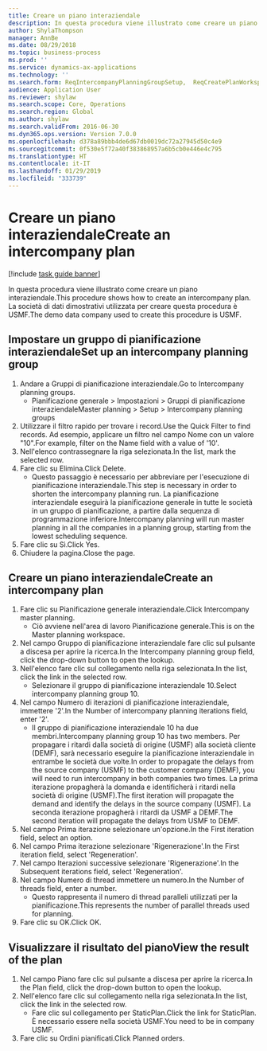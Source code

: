 ```yaml
---
title: Creare un piano interaziendale
description: In questa procedura viene illustrato come creare un piano interaziendale.
author: ShylaThompson
manager: AnnBe
ms.date: 08/29/2018
ms.topic: business-process
ms.prod: ''
ms.service: dynamics-ax-applications
ms.technology: ''
ms.search.form: ReqIntercompanyPlanningGroupSetup,  ReqCreatePlanWorkspace
audience: Application User
ms.reviewer: shylaw
ms.search.scope: Core, Operations
ms.search.region: Global
ms.author: shylaw
ms.search.validFrom: 2016-06-30
ms.dyn365.ops.version: Version 7.0.0
ms.openlocfilehash: d378a89bbb4de6d67db0019dc72a27945d50c4e9
ms.sourcegitcommit: 0f530e5f72a40f383868957a6b5cb0e446e4c795
ms.translationtype: HT
ms.contentlocale: it-IT
ms.lasthandoff: 01/29/2019
ms.locfileid: "333739"
---
```

# <a name="create-an-intercompany-plan"></a><span data-ttu-id="69766-103">Creare un piano interaziendale</span><span class="sxs-lookup"><span data-stu-id="69766-103">Create an intercompany plan</span></span>

[!include [task guide banner](../../includes/task-guide-banner.md)]

<span data-ttu-id="69766-104">In questa procedura viene illustrato come creare un piano interaziendale.</span><span class="sxs-lookup"><span data-stu-id="69766-104">This procedure shows how to create an intercompany plan.</span></span> <span data-ttu-id="69766-105">La società di dati dimostrativi utilizzata per creare questa procedura è USMF.</span><span class="sxs-lookup"><span data-stu-id="69766-105">The demo data company used to create this procedure is USMF.</span></span>


## <a name="set-up-an-intercompany-planning-group"></a><span data-ttu-id="69766-106">Impostare un gruppo di pianificazione interaziendale</span><span class="sxs-lookup"><span data-stu-id="69766-106">Set up an intercompany planning group</span></span> 
1. <span data-ttu-id="69766-107">Andare a Gruppi di pianificazione interaziendale.</span><span class="sxs-lookup"><span data-stu-id="69766-107">Go to Intercompany planning groups.</span></span>
    * <span data-ttu-id="69766-108">Pianificazione generale > Impostazioni > Gruppi di pianificazione interaziendale</span><span class="sxs-lookup"><span data-stu-id="69766-108">Master planning > Setup > Intercompany planning groups</span></span>  
2. <span data-ttu-id="69766-109">Utilizzare il filtro rapido per trovare i record.</span><span class="sxs-lookup"><span data-stu-id="69766-109">Use the Quick Filter to find records.</span></span> <span data-ttu-id="69766-110">Ad esempio, applicare un filtro nel campo Nome con un valore "10".</span><span class="sxs-lookup"><span data-stu-id="69766-110">For example, filter on the Name field with a value of '10'.</span></span>
3. <span data-ttu-id="69766-111">Nell'elenco contrassegnare la riga selezionata.</span><span class="sxs-lookup"><span data-stu-id="69766-111">In the list, mark the selected row.</span></span>
4. <span data-ttu-id="69766-112">Fare clic su Elimina.</span><span class="sxs-lookup"><span data-stu-id="69766-112">Click Delete.</span></span>
    * <span data-ttu-id="69766-113">Questo passaggio è necessario per abbreviare per l'esecuzione di pianificazione interaziendale.</span><span class="sxs-lookup"><span data-stu-id="69766-113">This step is necessary in order to shorten the intercompany planning run.</span></span>   <span data-ttu-id="69766-114">La pianificazione interaziendale eseguirà la pianificazione generale in tutte le società in un gruppo di pianificazione, a partire dalla sequenza di programmazione inferiore.</span><span class="sxs-lookup"><span data-stu-id="69766-114">Intercompany planning will run master planning in all the companies in a planning group, starting from the lowest scheduling sequence.</span></span>  
5. <span data-ttu-id="69766-115">Fare clic su Sì.</span><span class="sxs-lookup"><span data-stu-id="69766-115">Click Yes.</span></span>
6. <span data-ttu-id="69766-116">Chiudere la pagina.</span><span class="sxs-lookup"><span data-stu-id="69766-116">Close the page.</span></span>

## <a name="create-an-intercompany-plan"></a><span data-ttu-id="69766-117">Creare un piano interaziendale</span><span class="sxs-lookup"><span data-stu-id="69766-117">Create an intercompany plan</span></span>
1. <span data-ttu-id="69766-118">Fare clic su Pianificazione generale interaziendale.</span><span class="sxs-lookup"><span data-stu-id="69766-118">Click Intercompany master planning.</span></span>
    * <span data-ttu-id="69766-119">Ciò avviene nell'area di lavoro Pianificazione generale.</span><span class="sxs-lookup"><span data-stu-id="69766-119">This is on the Master planning workspace.</span></span>  
2. <span data-ttu-id="69766-120">Nel campo Gruppo di pianificazione interaziendale fare clic sul pulsante a discesa per aprire la ricerca.</span><span class="sxs-lookup"><span data-stu-id="69766-120">In the Intercompany planning group field, click the drop-down button to open the lookup.</span></span>
3. <span data-ttu-id="69766-121">Nell'elenco fare clic sul collegamento nella riga selezionata.</span><span class="sxs-lookup"><span data-stu-id="69766-121">In the list, click the link in the selected row.</span></span>
    * <span data-ttu-id="69766-122">Selezionare il gruppo di pianificazione interaziendale 10.</span><span class="sxs-lookup"><span data-stu-id="69766-122">Select intercompany planning group 10.</span></span>  
4. <span data-ttu-id="69766-123">Nel campo Numero di iterazioni di pianificazione interaziendale, immettere '2'.</span><span class="sxs-lookup"><span data-stu-id="69766-123">In the Number of intercompany planning iterations field, enter '2'.</span></span>
    * <span data-ttu-id="69766-124">Il gruppo di pianificazione interaziendale 10 ha due membri.</span><span class="sxs-lookup"><span data-stu-id="69766-124">Intercompany planning group 10 has two members.</span></span> <span data-ttu-id="69766-125">Per propagare i ritardi dalla società di origine (USMF) alla società cliente (DEMF), sarà necessario eseguire la pianificazione interaziendale in entrambe le società due volte.</span><span class="sxs-lookup"><span data-stu-id="69766-125">In order to propagate the delays from the source company (USMF) to the customer company (DEMF), you will need to run intercompany in both companies two times.</span></span> <span data-ttu-id="69766-126">La prima iterazione propagherà la domanda e identificherà i ritardi nella società di origine (USMF).</span><span class="sxs-lookup"><span data-stu-id="69766-126">The first iteration will propagate the demand and identify the delays in the source company (USMF).</span></span> <span data-ttu-id="69766-127">La seconda iterazione propagherà i ritardi da USMF a DEMF.</span><span class="sxs-lookup"><span data-stu-id="69766-127">The second iteration will propagate the delays from USMF to DEMF.</span></span>  
5. <span data-ttu-id="69766-128">Nel campo Prima iterazione selezionare un'opzione.</span><span class="sxs-lookup"><span data-stu-id="69766-128">In the First iteration field, select an option.</span></span>
6. <span data-ttu-id="69766-129">Nel campo Prima iterazione selezionare 'Rigenerazione'.</span><span class="sxs-lookup"><span data-stu-id="69766-129">In the First iteration field, select 'Regeneration'.</span></span>
7. <span data-ttu-id="69766-130">Nel campo Iterazioni successive selezionare 'Rigenerazione'.</span><span class="sxs-lookup"><span data-stu-id="69766-130">In the Subsequent iterations field, select 'Regeneration'.</span></span>
8. <span data-ttu-id="69766-131">Nel campo Numero di thread immettere un numero.</span><span class="sxs-lookup"><span data-stu-id="69766-131">In the Number of threads field, enter a number.</span></span>
    * <span data-ttu-id="69766-132">Questo rappresenta il numero di thread paralleli utilizzati per la pianificazione.</span><span class="sxs-lookup"><span data-stu-id="69766-132">This represents the number of parallel threads used for planning.</span></span>  
9. <span data-ttu-id="69766-133">Fare clic su OK.</span><span class="sxs-lookup"><span data-stu-id="69766-133">Click OK.</span></span>

## <a name="view-the-result-of-the-plan"></a><span data-ttu-id="69766-134">Visualizzare il risultato del piano</span><span class="sxs-lookup"><span data-stu-id="69766-134">View the result of the plan</span></span>
1. <span data-ttu-id="69766-135">Nel campo Piano fare clic sul pulsante a discesa per aprire la ricerca.</span><span class="sxs-lookup"><span data-stu-id="69766-135">In the Plan field, click the drop-down button to open the lookup.</span></span>
2. <span data-ttu-id="69766-136">Nell'elenco fare clic sul collegamento nella riga selezionata.</span><span class="sxs-lookup"><span data-stu-id="69766-136">In the list, click the link in the selected row.</span></span>
    * <span data-ttu-id="69766-137">Fare clic sul collegamento per StaticPlan.</span><span class="sxs-lookup"><span data-stu-id="69766-137">Click the link for StaticPlan.</span></span> <span data-ttu-id="69766-138">È necessario essere  nella società USMF.</span><span class="sxs-lookup"><span data-stu-id="69766-138">You need to be in company USMF.</span></span>  
3. <span data-ttu-id="69766-139">Fare clic su Ordini pianificati.</span><span class="sxs-lookup"><span data-stu-id="69766-139">Click Planned orders.</span></span>

